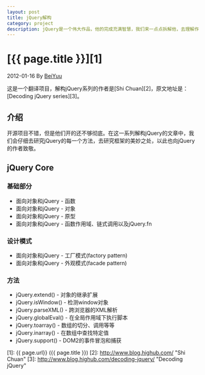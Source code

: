 ```yaml
---
layout: post
title: jQuery解构
category: project
description: jQuery是一个伟大作品，他的完成充满智慧，我们来一点点拆解他，去理解作者的思想精华。
---
```

# [{{ page.title }}][1]
2012-01-16 By [BeiYuu][]

这是一个翻译项目，解构jQuery系列的作者是[Shi Chuan][2]，原文地址是：[Decoding jQuery series][3]。

## 介绍
开源项目不错，但是他们开的还不够彻底。在这一系列解构jQuery的文章中，我们会仔细去研究jQuery的每一个方法，去研究框架的美妙之处，以此也向jQuery的作者致敬。

## jQuery Core

### 基础部分
* 面向对象和jQuery - 函数
* 面向对象和jQuery - 对象
* 面向对象和jQuery - 原型
* 面向对象和jQuery - 函数作用域、链式调用以及jQuery.fn

### 设计模式
* 面向对象和jQuery - 工厂模式(factory pattern)
* 面向对象和jQuery - 外观模式(facade pattern)

### 方法
* jQuery.extend() - 对象的继承扩展
* jQuery.isWindow() - 检测window对象
* jQuery.parseXML() - 跨浏览器的XML解析
* jQuery.globalEval() - 在全局作用域下执行脚本
* jQuery.toarray() - 数组的切分、调用等等
* jQuery.inarray() - 在数组中查找特定值
* jQuery.support() - DOM2的事件冒泡和捕获



[BeiYuu]:    http://beiyuu.com  "BeiYuu"
[1]:    {{ page.url}}  ({{ page.title }})
[2]:    http://www.blog.highub.com/ "Shi Chuan"
[3]:    http://www.blog.highub.com/decoding-jquery/ "Decoding jQuery"

